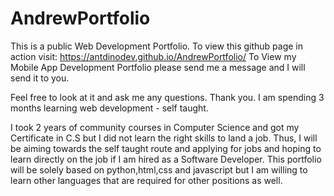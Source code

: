 # AndrewPortfolio
This is a public Web Development Portfolio. 
To view this github page in action visit: https://antdinodev.github.io/AndrewPortfolio/
To View my Mobile App Development Portfolio please send me a message and I will send it to you.

Feel free to look at it and ask me any questions. Thank you.
I am spending 3 months learning web development - self taught.

I took 2 years of community courses in Computer Science and got my Certificate in C.S but I did not learn the right skills to land a job. Thus, I will be aiming towards the self taught route and applying for jobs and hoping to learn directly on the job if I am hired as a Software Developer. This portfolio will be solely based on python,html,css and javascript but I am willing to learn other languages that are required for other positions as well.
